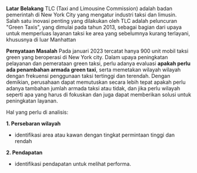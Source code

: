 **Latar Belakang**
TLC (Taxi and Limousine Commission) adalah badan pemerintah di New York City yang mengatur industri taksi dan limusin. Salah satu inovasi penting yang dilakukan oleh TLC adalah peluncuran "Green Taxis", yang dimulai pada tahun 2013, sebagai bagian dari upaya untuk memperluas layanan taksi ke area yang sebelumnya kurang terlayani, khususnya di luar Manhattan


**Pernyataan Masalah**
Pada januari 2023 tercatat hanya 900 unit mobil taksi green yang beroperasi di New York city. Dalam upaya peningkatan pelayanan dan pemerataan green taksi, perlu adanya evaluasi **apakah perlu ada penambahan armada green taxi**, serta memetakan wilayah wilayah dengan frekuensi penggunaan taksi tertinggi dan terendah. Dengan demikian, perusahaan dapat memutuskan secara lebih tepat apakah perlu adanya tambahan jumlah armada taksi atau tidak, dan jika perlu wilayah seperti apa yang harus di fokuskan dan juga dapat memberikan solusi untuk peningkatan layanan.

Hal yang perlu di analisis:

**1. Persebaran wilayah**
- identifikasi area atau kawan dengan tingkat permintaan tinggi dan rendah

**2. Pendapatan**
- identifikasi pendapatan untuk melihat performa.
